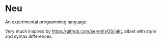 # Neu

An experimental programming language

Very much inspired by https://github.com/serenityOS/jakt, albiet with style and syntax differences.